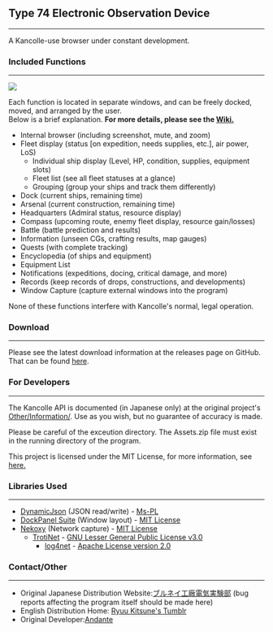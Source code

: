 
## Type 74 Electronic Observation Device
---

A Kancolle-use browser under constant development.

### Included Functions
---

![](https://github.com/andanteyk/ElectronicObserver/wiki/media/mainimage2.png)

Each function is located in separate windows, and can be freely docked, moved, and arranged by the user.  
Below is a brief explanation. **For more details, please see the [Wiki.](https://github.com/RyuuKitsune/ElectronicObserver/wiki)**  

* Internal browser (including screenshot, mute, and zoom)
* Fleet display (status [on expedition, needs supplies, etc.], air power, LoS)
    * Individual ship display (Level, HP, condition, supplies, equipment slots)
    * Fleet list (see all fleet statuses at a glance)
    * Grouping (group your ships and track them differently)
* Dock (current ships, remaining time)
* Arsenal (current construction, remaining time)
* Headquarters (Admiral status, resource display)
* Compass (upcoming route, enemy fleet display, resource gain/losses)
* Battle (battle prediction and results)
* Information (unseen CGs, crafting results, map gauges)
* Quests (with complete tracking)
* Encyclopedia (of ships and equipment)
* Equipment List
* Notifications (expeditions, docing, critical damage, and more)
* Records (keep records of drops, constructions, and developments)
* Window Capture (capture external windows into the program)

None of these functions interfere with Kancolle's normal, legal operation.

### Download
---

Please see the latest download information at the releases page on GitHub.
That can be found [here](https://github.com/RyuuKitsune/ElectronicObserver/Releases).

### For Developers
---

The Kancolle API is documented (in Japanese only) at the original project's [Other/Information/](https://github.com/andanteyk/ElectronicObserver/tree/develop/ElectronicObserver/Other/Information).
 Use as you wish, but no guarantee of accuracy is made.

Please be careful of the exceution directory.
The Assets.zip file must exist in the running directory of the program.

This project is licensed under the MIT License, for more information, see [here.](https://github.com/RyuuKitsune/ElectronicObserver/blob/master/LICENSE)  

### Libraries Used
---

* [DynamicJson](http://dynamicjson.codeplex.com/) (JSON read/write) - [Ms-PL](https://github.com/andanteyk/ElectronicObserver/blob/master/Licenses/Ms-PL.txt)
* [DockPanel Suite](http://dockpanelsuite.com/) (Window layout) - [MIT License](https://github.com/andanteyk/ElectronicObserver/blob/master/Licenses/DockPanelSuite.txt)
* [Nekoxy](https://github.com/veigr/Nekoxy) (Network capture) - [MIT License](https://github.com/andanteyk/ElectronicObserver/blob/master/Licenses/Nekoxy.txt)
    * [TrotiNet](http://trotinet.sourceforge.net/) - [GNU Lesser General Public License v3.0](https://github.com/andanteyk/ElectronicObserver/blob/master/Licenses/LGPL.txt)
        * [log4net](https://logging.apache.org/log4net/) - [Apache License version 2.0](https://github.com/andanteyk/ElectronicObserver/blob/master/Licenses/Apache.txt)

### Contact/Other
---

* Original Japanese Distribution Website:[ブルネイ工廠電気実験部](http://electronicobserver.blog.fc2.com/) (bug reports affecting the program itself should be made here)
* English Distribution Home: [Ryuu Kitsune's Tumblr](http://tumblr.rkitsune.com/elecobs)
* Original Developer:[Andante](https://twitter.com/andanteyk)
